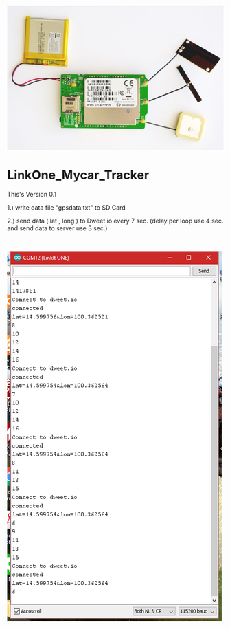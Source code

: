 ![](linkitone01.jpg)
<br>

# LinkOne_Mycar_Tracker

This's Version 0.1

1.) write data file "gpsdata.txt" to SD Card

2.) send data ( lat , long ) to Dweet.io every 7 sec. 
    (delay per loop use 4 sec. and send data to server use 3 sec.)

<br>


![](LinkitOneConnected.png)
